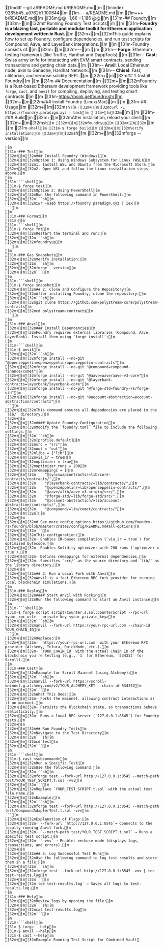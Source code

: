 [1mdiff --git a/README.md b/README.md[m
[1mindex 9265b45..a0762b1 100644[m
[1m--- a/README.md[m
[1m+++ b/README.md[m
[36m@@ -1,66 +1,185 @@[m
[31m-## Foundry[m
[32m+[m[32m# Running Foundry Test Scripts[m
 [m
[31m-**Foundry is a blazing fast, portable and modular toolkit for Ethereum application development written in Rust.**[m
[32m+[m[32mThis guide explains how to set up Foundry, configure dependencies, and run test scripts for Compound, Aave, and LayerBank integrations.[m
 [m
[31m-Foundry consists of:[m
[32m+[m[32m---[m
 [m
[31m--   **Forge**: Ethereum testing framework (like Truffle, Hardhat and DappTools).[m
[31m--   **Cast**: Swiss army knife for interacting with EVM smart contracts, sending transactions and getting chain data.[m
[31m--   **Anvil**: Local Ethereum node, akin to Ganache, Hardhat Network.[m
[31m--   **Chisel**: Fast, utilitarian, and verbose solidity REPL.[m
[32m+[m[32m## 1. Install Foundry[m
 [m
[31m-## Documentation[m
[32m+[m[32mFoundry is a Rust-based Ethereum development framework providing tools like `forge`, `cast`, and `anvil` for compiling, deploying, and testing smart contracts.[m
 [m
[31m-https://book.getfoundry.sh/[m
[32m+[m[32m### Install Foundry (Linux/Mac)[m
 [m
[31m-## Usage[m
[32m+[m[32m```sh[m
[32m+[m[32mcurl -L https://foundry.paradigm.xyz | bash[m
[32m+[m[32m```[m
 [m
[31m-### Build[m
[32m+[m[32mAfter installation, reload your shell:[m
[32m+[m[32m```sh[m
[32m+[m[32mfoundryup[m
[32m+[m[32m```[m
 [m
[31m-```shell[m
[31m-$ forge build[m
[32m+[m[32mVerify installation:[m
[32m+[m[32m```sh[m
[32m+[m[32mforge --version[m
 ```[m
 [m
[31m-### Test[m
[32m+[m[32m### Install Foundry (Windows)[m
[32m+[m[32mOption 1: Using Windows Subsystem for Linux (WSL)[m
[32m+[m[32m1. Install WSL and Ubuntu from the Microsoft Store.[m
[32m+[m[32m2. Open WSL and follow the Linux installation steps above.[m
 [m
[31m-```shell[m
[31m-$ forge test[m
[32m+[m[32mOption 2: Using PowerShell[m
[32m+[m[32mRun the following command in PowerShell:[m
[32m+[m[32m```sh[m
[32m+[m[32miwr -useb https://foundry.paradigm.xyz | iex[m
 ```[m
 [m
[31m-### Format[m
[31m-[m
[31m-```shell[m
[31m-$ forge fmt[m
[32m+[m[32mRestart the terminal and run:[m
[32m+[m[32m```sh[m
[32m+[m[32mfoundryup[m
 ```[m
 [m
[31m-### Gas Snapshots[m
[32m+[m[32mVerify installation:[m
[32m+[m[32m```sh[m
[32m+[m[32mforge --version[m
[32m+[m[32m```[m
 [m
[31m-```shell[m
[31m-$ forge snapshot[m
[32m+[m[32m## 2. Clone and Configure the Repository[m
[32m+[m[32mAfter installing Foundry, clone the repository:[m
[32m+[m[32m```sh[m
[32m+[m[32mgit clone https://github.com/polystream-core/polystream-contracts[m
[32m+[m[32mcd polystream-contracts[m
 ```[m
 [m
[31m-### Anvil[m
[32m+[m[32m### Install Dependencies[m
[32m+[m[32mFoundry requires external libraries (Compound, Aave, LayerBank). Install them using `forge install`:[m
 [m
[31m-```shell[m
[31m-$ anvil[m
[32m+[m[32m```sh[m
[32m+[m[32mforge install --no-git "@openzeppelin=openzeppelin/openzeppelin-contracts"[m
[32m+[m[32mforge install --no-git "@compound=compound-finance/comet"[m
[32m+[m[32mforge install --no-git "@aave=aave/aave-v3-core"[m
[32m+[m[32mforge install --no-git "@layerbank-contracts=layerbank/layerbank-core"[m
[32m+[m[32mforge install --no-git "@forge-std=foundry-rs/forge-std"[m
[32m+[m[32mforge install --no-git "@account-abstraction=account-abstraction/contracts"[m
 ```[m
[32m+[m[32mThis command ensures all dependencies are placed in the `lib/` directory.[m
[32m+[m
[32m+[m[32m#### Update Foundry Configuration[m
[32m+[m[32mModify the `foundry.toml` file to include the following settings:[m
[32m+[m[32m```sh[m
[32m+[m[32m[profile.default][m
[32m+[m[32msrc = "src"[m
[32m+[m[32mout = "out"[m
[32m+[m[32mlibs = ["lib"][m
[32m+[m[32mvia_ir = true[m
[32m+[m[32moptimizer = true[m
[32m+[m[32moptimizer_runs = 200[m
[32m+[m[32mremappings = [[m
[32m+[m[32m    "@syncswapcontracts/=lib/core-contracts/contracts/",[m
[32m+[m[32m    "@layerbank-contracts/=lib/contracts/",[m
[32m+[m[32m    "@openzeppelin/=lib/openzeppelin-contracts/",[m
[32m+[m[32m    "@aave/=lib/aave-v3-origin/src/",[m
[32m+[m[32m    "@forge-std/=lib/forge-std/src/",[m
[32m+[m[32m    "@account-abstraction/=lib/account-abstraction/contracts/",[m
[32m+[m[32m    "@compound/=lib/comet/contracts/"[m
[32m+[m[32m][m
[32m+[m
[32m+[m[32m# See more config options https://github.com/foundry-rs/foundry/blob/master/crates/config/README.md#all-options[m
[32m+[m[32m```[m
[32m+[m[32mThis configuration:[m
[32m+[m[32m- Enables IR-based compilation (`via_ir = true`) for optimized bytecode.[m
[32m+[m[32m- Enables Solidity optimizer with 200 runs (`optimizer = true`).[m
[32m+[m[32m- Defines remappings for external dependencies.[m
[32m+[m[32m- Specifies `src/` as the source directory and `lib/` as the library directory.[m
[32m+[m
[32m+[m[32m## 3. Run a Local Fork with Anvil[m
[32m+[m[32mAnvil is a fast Ethereum RPC fork provider for running local blockchain simulations.[m
 [m
[31m-### Deploy[m
[32m+[m[32m#### Start Anvil with Forking[m
[32m+[m[32mRun the following command to start an Anvil instance:[m
 [m
[31m-```shell[m
[31m-$ forge script script/Counter.s.sol:CounterScript --rpc-url <your_rpc_url> --private-key <your_private_key>[m
[32m+[m[32m```sh[m
[32m+[m[32manvil --fork-url https://your-rpc-url.com --chain-id YOUR_CHAIN_ID[m
 ```[m
[32m+[m[32mReplace:[m
[32m+[m[32m- `https://your-rpc-url.com` with your Ethereum RPC provider (Alchemy, Infura, QuickNode, etc.).[m
[32m+[m[32m- `YOUR_CHAIN_ID` with the actual Chain ID of the blockchain you're testing (e.g., `1` for Ethereum, `534352` for Scroll).[m
 [m
[31m-### Cast[m
[32m+[m[32mExample for Scroll Mainnet (using Alchemy):[m
[32m+[m[32m```sh[m
[32m+[m[32manvil --fork-url https://scroll-mainnet.g.alchemy.com/v2/YOUR_ALCHEMY_KEY --chain-id 534352[m
[32m+[m[32m```[m
[32m+[m[32mWhat This Does:[m
[32m+[m[32m- Forks the mainnet, allowing contract interactions as if on mainnet.[m
[32m+[m[32m- Persists the blockchain state, so transactions behave realistically.[m
[32m+[m[32m- Runs a local RPC server (`127.0.0.1:8545`) for Foundry tests.[m
[32m+[m
[32m+[m[32m## Run Foundry Tests[m
[32m+[m[32mNavigate to the Test Directory[m
[32m+[m[32m```sh[m
[32m+[m[32mcd test[m
[32m+[m[32m```[m
 [m
[31m-```shell[m
[31m-$ cast <subcommand>[m
[32m+[m[32mRun a Specific Test[m
[32m+[m[32mUse the following command:[m
[32m+[m[32m```sh[m
[32m+[m[32mforge test --fork-url http://127.0.0.1:8545 --match-path test/YOUR_TEST_SCRIPT.t.sol -vvv[m
[32m+[m[32m```[m
[32m+[m[32mReplace `YOUR_TEST_SCRIPT.t.sol` with the actual test file name.[m
[32m+[m[32mExample:[m
[32m+[m[32m```sh[m
[32m+[m[32mforge test --fork-url http://127.0.0.1:8545 --match-path test/CompoundAdapterTest.t.sol -vvv[m
 ```[m
[32m+[m[32mExplanation of Flags:[m
[32m+[m[32m- --fork-url `http://127.0.0.1:8545`→ Connects to the locally running Anvil fork.[m
[32m+[m[32m- `--match-path test/YOUR_TEST_SCRIPT.t.sol` → Runs a specific test script.[m
[32m+[m[32m- `-vvv` → Enables verbose mode (displays logs, transactions, and errors).[m
[32m+[m
[32m+[m[32m## 5. Log Successful Test Runs[m
[32m+[m[32mUse the following command to log test results and store them in a file:[m
[32m+[m[32m```sh[m
[32m+[m[32mforge test --fork-url http://127.0.0.1:8545 -vvv | tee test-results.log[m
[32m+[m[32m```[m
[32m+[m[32m`tee test-results.log` → Saves all logs to test-results.log.[m
 [m
[31m-### Help[m
[32m+[m[32mReview logs by opening the file:[m
[32m+[m[32m```sh[m
[32m+[m[32mcat test-results.log[m
[32m+[m[32m```[m
 [m
[31m-```shell[m
[31m-$ forge --help[m
[31m-$ anvil --help[m
[31m-$ cast --help[m
[32m+[m[32mExample Running Test Script for Combined Vault